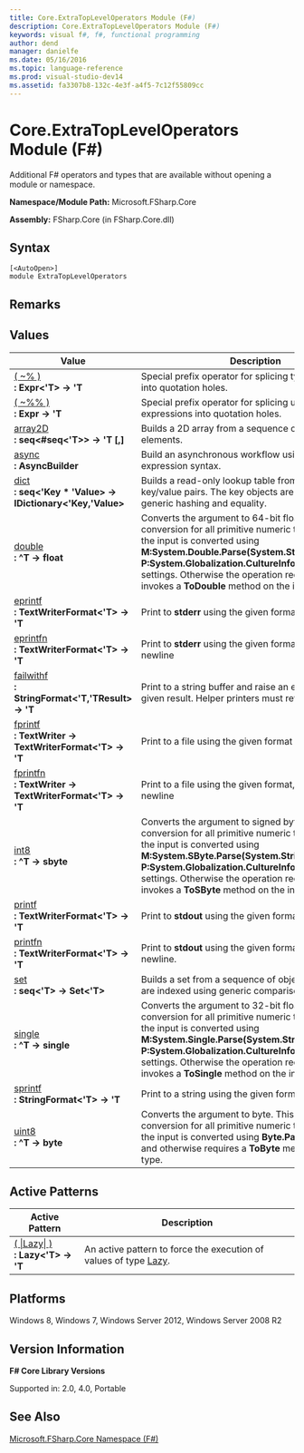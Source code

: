 ```yaml
---
title: Core.ExtraTopLevelOperators Module (F#)
description: Core.ExtraTopLevelOperators Module (F#)
keywords: visual f#, f#, functional programming
author: dend
manager: danielfe
ms.date: 05/16/2016
ms.topic: language-reference
ms.prod: visual-studio-dev14
ms.assetid: fa3307b8-132c-4e3f-a4f5-7c12f55809cc 
---
```


# Core.ExtraTopLevelOperators Module (F#)

Additional F# operators and types that are available without opening a module or namespace.

**Namespace/Module Path:** Microsoft.FSharp.Core

**Assembly:** FSharp.Core (in FSharp.Core.dll)


## Syntax

```
[<AutoOpen>]
module ExtraTopLevelOperators
```

## Remarks

## Values


|Value|Description|
|-----|-----------|
|[( ~% )](http://msdn.microsoft.com/en-us/library/d5cd4a4e-7f20-4a23-a346-a11a963f18e2)<br />**: Expr&lt;'T&gt; -&gt; 'T**|Special prefix operator for splicing typed expressions into quotation holes.|
|[( ~%% )](http://msdn.microsoft.com/en-us/library/f6d8d802-888a-4ed3-ad7e-8eace7be60ca)<br />**: Expr -&gt; 'T**|Special prefix operator for splicing untyped expressions into quotation holes.|
|[array2D](http://msdn.microsoft.com/en-us/library/1d52503d-2990-49fc-8fd3-6b0e508aa236)<br />**: seq&lt;#seq&lt;'T&gt;&gt; -&gt; 'T [,]**|Builds a 2D array from a sequence of sequences of elements.|
|[async](http://msdn.microsoft.com/en-us/library/dbe42940-13d3-4f2f-b99c-344fbd78785f)<br />**: AsyncBuilder**|Build an asynchronous workflow using computation expression syntax.|
|[dict](http://msdn.microsoft.com/en-us/library/a8d7fac4-4466-44d9-bf31-7b29a21b2d17)<br />**: seq&lt;'Key &#42; 'Value&gt; -&gt; IDictionary&lt;'Key,'Value&gt;**|Builds a read-only lookup table from a sequence of key/value pairs. The key objects are indexed using generic hashing and equality.|
|[double](http://msdn.microsoft.com/en-us/library/21e147c8-fee0-4d59-9620-cbe832d3fde7)<br />**: ^T -&gt; float**|Converts the argument to 64-bit float. This is a direct conversion for all primitive numeric types. For strings, the input is converted using **M:System.Double.Parse(System.String)** with **P:System.Globalization.CultureInfo.InvariantCulture** settings. Otherwise the operation requires and invokes a **ToDouble** method on the input type.|
|[eprintf](http://msdn.microsoft.com/en-us/library/501be259-4adc-414e-bc7b-0f665c777fd4)<br />**: TextWriterFormat&lt;'T&gt; -&gt; 'T**|Print to **stderr** using the given format.|
|[eprintfn](http://msdn.microsoft.com/en-us/library/d3ba61e2-22b0-4170-a753-6e1a736e91bb)<br />**: TextWriterFormat&lt;'T&gt; -&gt; 'T**|Print to **stderr** using the given format, and add a newline|
|[failwithf](http://msdn.microsoft.com/en-us/library/677781f0-fb69-4dfe-9d18-8fb1a7fc7aed)<br />**: StringFormat&lt;'T,'TResult&gt; -&gt; 'T**|Print to a string buffer and raise an exception with the given result. Helper printers must return strings.|
|[fprintf](http://msdn.microsoft.com/en-us/library/b6db8c01-2bcc-44ea-8aec-a7c5da114200)<br />**: TextWriter -&gt; TextWriterFormat&lt;'T&gt; -&gt; 'T**|Print to a file using the given format|
|[fprintfn](http://msdn.microsoft.com/en-us/library/2a1edd66-53b8-460d-a71b-616c54dca561)<br />**: TextWriter -&gt; TextWriterFormat&lt;'T&gt; -&gt; 'T**|Print to a file using the given format, and add a newline|
|[int8](http://msdn.microsoft.com/en-us/library/e42d6978-87f1-41af-a535-e138ddd90085)<br />**: ^T -&gt; sbyte**|Converts the argument to signed byte. This is a direct conversion for all primitive numeric types. For strings, the input is converted using **M:System.SByte.Parse(System.String)** with **P:System.Globalization.CultureInfo.InvariantCulture** settings. Otherwise the operation requires and invokes a **ToSByte** method on the input type.|
|[printf](http://msdn.microsoft.com/en-us/library/b9b851d7-b032-48e5-8c2e-3841fe9c44cc)<br />**: TextWriterFormat&lt;'T&gt; -&gt; 'T**|Print to **stdout** using the given format.|
|[printfn](http://msdn.microsoft.com/en-us/library/3b8e7af1-0931-4d57-9e11-7d7e57c8038c)<br />**: TextWriterFormat&lt;'T&gt; -&gt; 'T**|Print to **stdout** using the given format, and add a newline.|
|[set](http://msdn.microsoft.com/en-us/library/a4ec6cdd-9ae6-47e5-afa3-c6610a22931e)<br />**: seq&lt;'T&gt; -&gt; Set&lt;'T&gt;**|Builds a set from a sequence of objects. The objects are indexed using generic comparison.|
|[single](http://msdn.microsoft.com/en-us/library/c408b9da-58d1-400b-84b8-61985804de0f)<br />**: ^T -&gt; single**|Converts the argument to 32-bit float. This is a direct conversion for all primitive numeric types. For strings, the input is converted using **M:System.Single.Parse(System.String)** with **P:System.Globalization.CultureInfo.InvariantCulture** settings. Otherwise the operation requires and invokes a **ToSingle** method on the input type.|
|[sprintf](http://msdn.microsoft.com/en-us/library/8ddc0cc1-4e80-4371-820d-cdde04ab8145)<br />**: StringFormat&lt;'T&gt; -&gt; 'T**|Print to a string using the given format.|
|[uint8](http://msdn.microsoft.com/en-us/library/824ecbe9-2578-4339-8d0a-621f97a8a56a)<br />**: ^T -&gt; byte**|Converts the argument to byte. This is a direct conversion for all primitive numeric types. For strings, the input is converted using **Byte.Parse** on strings and otherwise requires a **ToByte** method on the input type.|

## Active Patterns


|Active Pattern|Description|
|--------------|-----------|
|[( &#124;Lazy&#124; )](http://msdn.microsoft.com/en-us/library/5dc8b945-3004-42a4-b2a1-b19bb21836e1)<br />**: Lazy&lt;'T&gt; -&gt; 'T**|An active pattern to force the execution of values of type [Lazy](http://msdn.microsoft.com/en-us/library/b29d0af5-6efb-4a55-a278-2662a4ecc489).|

## Platforms
Windows 8, Windows 7, Windows Server 2012, Windows Server 2008 R2


## Version Information
**F# Core Library Versions**

Supported in: 2.0, 4.0, Portable


## See Also
[Microsoft.FSharp.Core Namespace &#40;F&#35;&#41;](Microsoft.FSharp.Core-Namespace-%5BFSharp%5D.md)

